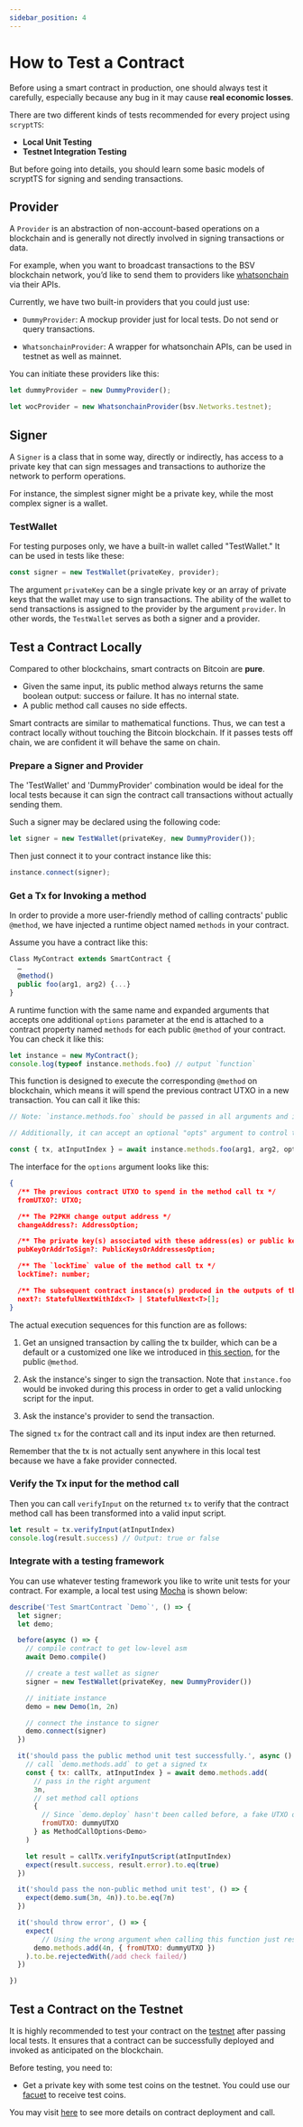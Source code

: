 ```yaml
---
sidebar_position: 4
---
```

 
# How to Test a Contract
 
Before using a smart contract in production, one should always test it carefully, especially because any bug in it may cause **real economic losses**.
 
There are two different kinds of tests recommended for every project using `scryptTS`:
 
* **Local Unit Testing**
* **Testnet Integration Testing**

But before going into details, you should learn some basic models of scryptTS for signing and sending transactions.

## Provider

A `Provider` is an abstraction of non-account-based operations on a blockchain and is generally not directly involved in signing transactions or data.

For example, when you want to broadcast transactions to the BSV blockchain network, you’d like to send them to providers like [whatsonchain](https://whatsonchain.com/) via their APIs.

Currently, we have two built-in providers that you could just use:

* `DummyProvider`: A mockup provider just for local tests. Do not send or query transactions.

* `WhatsonchainProvider`: A wrapper for whatsonchain APIs, can be used in testnet as well as mainnet.

You can initiate these providers like this:

```ts
let dummyProvider = new DummyProvider();

let wocProvider = new WhatsonchainProvider(bsv.Networks.testnet);
```

## Signer 

A `Signer` is a class that in some way, directly or indirectly, has access to a private key that can sign messages and transactions to authorize the network to perform operations.

For instance, the simplest signer might be a private key, while the most complex signer is a wallet.

### TestWallet

For testing purposes only, we have a built-in wallet called "TestWallet." It can be used in tests like these:

```ts
const signer = new TestWallet(privateKey, provider);
```

The argument `privateKey` can be a single private key or an array of private keys that the wallet may use to sign transactions. The ability of the wallet to send transactions is assigned to the provider by the argument `provider`. In other words, the `TestWallet` serves as both a signer and a provider.

## Test a Contract Locally

Compared to other blockchains, smart contracts on Bitcoin are **pure**.

* Given the same input, its public method always returns the same boolean output: success or failure. It has no internal state.
* A public method call causes no side effects.

Smart contracts are similar to mathematical functions. Thus, we can test a contract locally without touching the Bitcoin blockchain. If it passes tests off chain, we are confident it will behave the same on chain.

### Prepare a Signer and Provider

The 'TestWallet' and 'DummyProvider' combination would be ideal for the local tests because it can sign the contract call transactions without actually sending them. 

Such a signer may be declared using the following code:

```ts
let signer = new TestWallet(privateKey, new DummyProvider());
```

Then just connect it to your contract instance like this:

```ts
instance.connect(signer);
```

### Get a Tx for Invoking a method
 
In order to provide a more user-friendly method of calling contracts' public `@method`, we have injected a runtime object named `methods` in your contract. 

Assume you have a contract like this:

```ts
Class MyContract extends SmartContract {
  …
  @method()
  public foo(arg1, arg2) {...}
}
```

A runtime function with the same name and expanded arguments that accepts one additional `options` parameter at the end is attached to a contract property named `methods` for each public `@method` of your contract. You can check it like this:

```ts
let instance = new MyContract();
console.log(typeof instance.methods.foo) // output `function`
```

This function is designed to execute the corresponding `@method` on blockchain, which means it will spend the previous contract UTXO in a new transaction. You can call it like this:

```ts
// Note: `instance.methods.foo` should be passed in all arguments and in the same order that `instance.foo` would take. 

// Additionally, it can accept an optional "opts" argument to control the behavior of the function.

const { tx, atInputIndex } = await instance.methods.foo(arg1, arg2, options);
```

The interface for the `options` argument looks like this:

```json
{
  /** The previous contract UTXO to spend in the method call tx */
  fromUTXO?: UTXO;

  /** The P2PKH change output address */
  changeAddress?: AddressOption;

  /** The private key(s) associated with these address(es) or public key(s) must be used to sign the contract input, and the callback function will receive the results of the signatures as an argument named `sigResponses` */
  pubKeyOrAddrToSign?: PublicKeysOrAddressesOption;

  /** The `lockTime` value of the method call tx */
  lockTime?: number;

  /** The subsequent contract instance(s) produced in the outputs of the method call tx for a stateful contract */
  next?: StatefulNextWithIdx<T> | StatefulNext<T>[];
}

```

The actual execution sequences for this function are as follows:

1. Get an unsigned transaction by calling the tx builder, which can be a default or a customized one like we introduced in [this section](./how-to-build-a-contract-tx#customizedcalltxbuilder), for the public `@method`.

2. Ask the instance's singer to sign the transaction. Note that `instance.foo` would be invoked during this process in order to get a valid unlocking script for the input.

3. Ask the instance's provider to send the transaction.

The signed `tx` for the contract call and its input index are then returned.

Remember that the tx is not actually sent anywhere in this local test because we have a fake provider connected.

### Verify the Tx input for the method call

Then you can call `verifyInput` on the returned `tx` to verify that the contract method call has been transformed into a valid input script.

```ts
let result = tx.verifyInput(atInputIndex)
console.log(result.success) // Output: true or false
```

### Integrate with a testing framework
 
You can use whatever testing framework you like to write unit tests for your contract. For example, a local test using [Mocha](https://mochajs.org/) is shown below:
 
```js
describe('Test SmartContract `Demo`', () => {
  let signer;
  let demo;

  before(async () => {
    // compile contract to get low-level asm
    await Demo.compile() 

    // create a test wallet as signer
    signer = new TestWallet(privateKey, new DummyProvider())

    // initiate instance
    demo = new Demo(1n, 2n)

    // connect the instance to signer
    demo.connect(signer)
  })

  it('should pass the public method unit test successfully.', async () => {
    // call `demo.methods.add` to get a signed tx 
    const { tx: callTx, atInputIndex } = await demo.methods.add(
      // pass in the right argument
      3n,
      // set method call options
      {
        // Since `demo.deploy` hasn't been called before, a fake UTXO of the contract should be passed in.
        fromUTXO: dummyUTXO  
      } as MethodCallOptions<Demo>
    )

    let result = callTx.verifyInputScript(atInputIndex)
    expect(result.success, result.error).to.eq(true)
  })

  it('should pass the non-public method unit test', () => {
    expect(demo.sum(3n, 4n)).to.be.eq(7n)
  })

  it('should throw error', () => {
    expect(
	    // Using the wrong argument when calling this function just results in an error.
      demo.methods.add(4n, { fromUTXO: dummyUTXO })
    ).to.be.rejectedWith(/add check failed/)
  })

})
```
 
## Test a Contract on the Testnet
 
It is highly recommended to test your contract on the [testnet](https://test.whatsonchain.com/) after passing local tests. It ensures that a contract can be successfully deployed and invoked as anticipated on the blockchain.
 
Before testing, you need to:
 
* Get a private key with some test coins on the testnet. You could use our [facuet](https://scrypt.io/#faucet) to receive test coins.

You may visit [here](./how-to-deploy-and-call-a-contract.md) to see more details on contract deployment and call.


